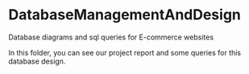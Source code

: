 # DatabaseManagementAndDesign
Database diagrams and sql queries for E-commerce websites

In this folder, you can see our project report and some queries for this database design.
